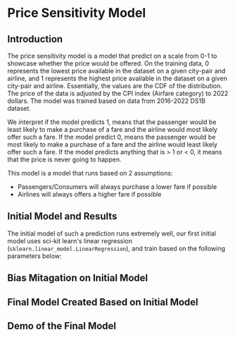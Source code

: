 # Price Sensitivity Model

## Introduction
The price sensitivity model is a model that predict on a scale from 0-1 to showcase whether the price would be offered. On the training data, 0 represents the lowest price available in the dataset on a given city-pair and airline, and 1 represents the highest price available in the dataset on a given city-pair and airline. Essentially, the values are the CDF of the distribution. The price of the data is adjusted by the CPI index (Airfare category) to 2022 dollars. The model was trained based on data from 2016-2022 DS1B dataset.

We interpret if the model predicts 1, means that the passenger would be least likely to make a purchase of a fare and the airline would most likely offer such a fare. If the model predict 0, means the passenger would be most likely to make a purchase of a fare and the airline would least likely offer such a fare. If the model predicts anything that is > 1 or < 0, it means that the price is never going to happen.

This model is a model that runs based on 2 assumptions:
- Passengers/Consumers will always purchase a lower fare if possible
- Airlines will always offers a higher fare if possible

## Initial Model and Results
The initial model of such a prediction runs extremely well, our first initial model uses sci-kit learn's linear regression (`sklearn.linear_model.LinearRegression`), and train based on the following parameters below:


## Bias Mitagation on Initial Model

## Final Model Created Based on Initial Model 

## Demo of the Final Model

